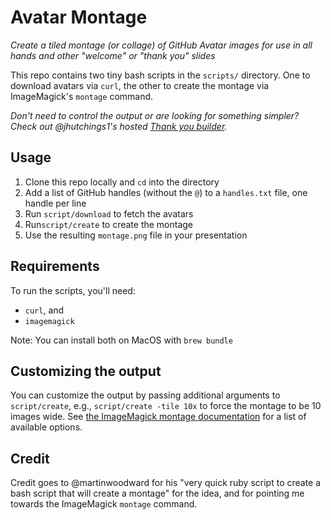 # Avatar Montage

*Create a tiled montage (or collage) of GitHub Avatar images for use in all hands and other "welcome" or "thank you" slides*

This repo contains two tiny bash scripts in the `scripts/` directory. One to download avatars via `curl`, the other to create the montage via ImageMagick's `montage` command. 

*Don't need to control the output or are looking for something simpler? Check out @jhutchings1's hosted [Thank you builder](https://github.com/jhutchings1/thank-you-builder).*
## Usage

1. Clone this repo locally and `cd` into the directory
2. Add a list of GitHub handles (without the `@`) to a `handles.txt` file, one handle per line
3. Run `script/download` to fetch the avatars
4. Run`script/create` to create the montage
5. Use the resulting `montage.png` file in your presentation

## Requirements

To run the scripts, you'll need:

* `curl`, and 
* `imagemagick`

Note: You can install both on MacOS with `brew bundle`

## Customizing the output

You can customize the output by passing additional arguments to `script/create`, e.g., `script/create -tile 10x` to force the montage to be 10 images wide. See [the ImageMagick montage documentation](http://www.imagemagick.org/Usage/montage/) for a list of available options.

## Credit

Credit goes to @martinwoodward for his "very quick ruby script to create a bash script that will create a montage" for the idea, and for pointing me towards the ImageMagick `montage` command.